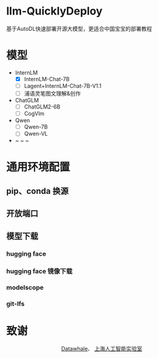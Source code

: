 # llm-QuicklyDeploy
基于AutoDL快速部署开源大模型，更适合中国宝宝的部署教程

# 模型

- InternLM
  - [x] InternLM-Chat-7B
  - [ ] Lagent+InternLM-Chat-7B-V1.1
  - [ ] 浦语灵笔图文理解&创作
- ChatGLM
  - [ ] ChatGLM2-6B
  - [ ] CogVlm
- Qwen
  - [ ] Qwen-7B
  - [ ] Qwen-VL
- ~ ~ ~
# 通用环境配置

## pip、conda 换源

## 开放端口

## 模型下载

### hugging face

### hugging face 镜像下载

### modelscope

### git-lfs

# 致谢

<div align=center>
  <a href="https://datawhale.club/#/">Datawhale</a>、
  <a href="https://www.shlab.org.cn/">上海人工智能实验室</a>
</div>